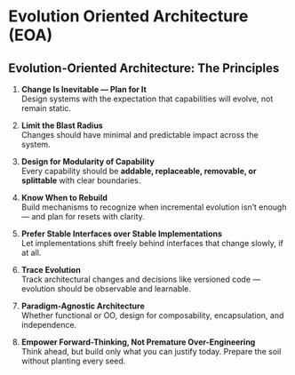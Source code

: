 # Evolution Oriented Architecture (EOA)

## Evolution-Oriented Architecture: The Principles

1. **Change Is Inevitable — Plan for It**  
   Design systems with the expectation that capabilities will evolve, not remain static.

2. **Limit the Blast Radius**  
   Changes should have minimal and predictable impact across the system.

3. **Design for Modularity of Capability**  
   Every capability should be **addable, replaceable, removable, or splittable** with clear boundaries.

4. **Know When to Rebuild**  
   Build mechanisms to recognize when incremental evolution isn’t enough — and plan for resets with clarity.

5. **Prefer Stable Interfaces over Stable Implementations**  
   Let implementations shift freely behind interfaces that change slowly, if at all.

6. **Trace Evolution**  
   Track architectural changes and decisions like versioned code — evolution should be observable and learnable.

7. **Paradigm-Agnostic Architecture**  
   Whether functional or OO, design for composability, encapsulation, and independence.

8. **Empower Forward-Thinking, Not Premature Over-Engineering**  
   Think ahead, but build only what you can justify today. Prepare the soil without planting every seed.
